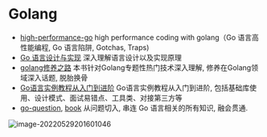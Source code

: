 # Golang

- [high-performance-go](https://github.com/geektutu/high-performance-go) high performance coding with golang（Go 语言高性能编程, Go 语言陷阱, Gotchas, Traps)
- [Go 语言设计与实现](https://draveness.me/golang) 深入理解语言设计以及实现原理
- [golang修养之路](https://github.com/aceld/golang) 本书针对Golang专题性热门技术深入理解, 修养在Golang领域深入话题, 脱胎换骨
- [Go语言实例教程从入门到进阶](https://github.com/pibigstar/go-demo)  Go语言实例教程从入门到进阶, 包括基础库使用、设计模式、面试易错点、工具类、对接第三方等
- [go-question](https://github.com/qcrao/Go-Questions), [book](https://qcrao91.gitbook.io/go/) 从问题切入, 串连 Go 语言相关的所有知识, 融会贯通.



![image-20220529201601046](http://imgur.thinkgos.cn/imgur/202205292016784.png)